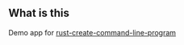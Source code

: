 ## What is this

Demo app for [rust-create-command-line-program](https://docs.microsoft.com/en-us/learn/modules/rust-create-command-line-program/?ns-enrollment-type=learningpath&ns-enrollment-id=learn.languages.rust-first-steps)

